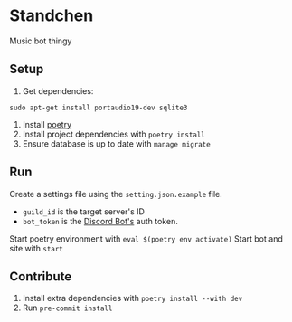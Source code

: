 # Standchen
Music bot thingy

## Setup
1. Get dependencies:
```shell
sudo apt-get install portaudio19-dev sqlite3
```
1. Install [poetry](https://python-poetry.org/docs/#installing-with-the-official-installer)
1. Install project dependencies with `poetry install`
1. Ensure database is up to date with `manage migrate`

## Run
Create a settings file using the `setting.json.example` file.
- `guild_id` is the target server's ID
- `bot_token` is the [Discord Bot's](https://discordpy.readthedocs.io/en/stable/discord.html) auth token.

Start poetry environment with `eval $(poetry env activate)`
Start bot and site with `start`

## Contribute
1. Install extra dependencies with `poetry install --with dev`
2. Run `pre-commit install`
